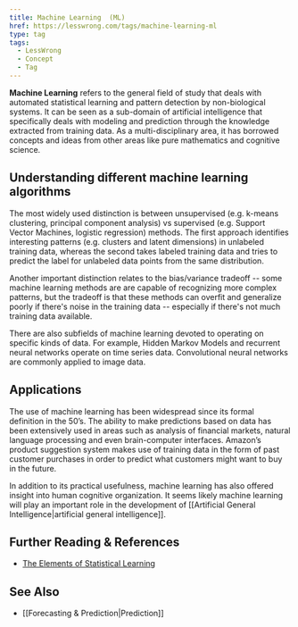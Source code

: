 ```yaml
---
title: Machine Learning  (ML)
href: https://lesswrong.com/tags/machine-learning-ml
type: tag
tags:
  - LessWrong
  - Concept
  - Tag
---
```


**Machine Learning** refers to the general field of study that deals with automated statistical learning and pattern detection by non-biological systems. It can be seen as a sub-domain of artificial intelligence that specifically deals with modeling and prediction through the knowledge extracted from training data. As a multi-disciplinary area, it has borrowed concepts and ideas from other areas like pure mathematics and cognitive science.

## Understanding different machine learning algorithms

The most widely used distinction is between unsupervised (e.g. k-means clustering, principal component analysis) vs supervised (e.g. Support Vector Machines, logistic regression) methods. The first approach identifies interesting patterns (e.g. clusters and latent dimensions) in unlabeled training data, whereas the second takes labeled training data and tries to predict the label for unlabeled data points from the same distribution.

Another important distinction relates to the bias/variance tradeoff -- some machine learning methods are are capable of recognizing more complex patterns, but the tradeoff is that these methods can overfit and generalize poorly if there's noise in the training data -- especially if there's not much training data available.

There are also subfields of machine learning devoted to operating on specific kinds of data. For example, Hidden Markov Models and recurrent neural networks operate on time series data. Convolutional neural networks are commonly applied to image data.

## Applications

The use of machine learning has been widespread since its formal definition in the 50’s. The ability to make predictions based on data has been extensively used in areas such as analysis of financial markets, natural language processing and even brain-computer interfaces. Amazon’s product suggestion system makes use of training data in the form of past customer purchases in order to predict what customers might want to buy in the future.

In addition to its practical usefulness, machine learning has also offered insight into human cognitive organization. It seems likely machine learning will play an important role in the development of [[Artificial General Intelligence|artificial general intelligence]].

## Further Reading & References

- [The Elements of Statistical Learning](https://web.stanford.edu/~hastie/ElemStatLearn/)

## See Also

- [[Forecasting & Prediction|Prediction]]